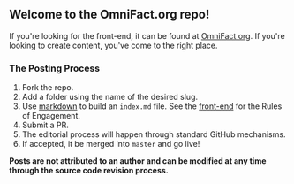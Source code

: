## Welcome to the OmniFact.org repo!

If you're looking for the front-end, it can be found at [OmniFact.org](https://omnifact.org). If you're looking to create content, you've come to the right place.

### The Posting Process
1. Fork the repo.
2. Add a folder using the name of the desired slug.
3. Use [markdown](https://guides.github.com/features/mastering-markdown/) to build an `index.md` file. See the [front-end](https://omnifact.org) for the Rules of Engagement.
4. Submit a PR.
5. The editorial process will happen through standard GitHub mechanisms.
6. If accepted, it be merged into `master` and go live!

**Posts are not attributed to an author and can be modified at any time through the source code revision process.**
